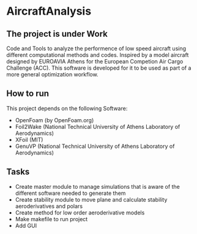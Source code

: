 # AircraftAnalysis
## The project is under Work

Code and Tools to analyze the performence of low speed aircraft using different computational methods and codes. Inspired by a model aircraft designed by EUROAVIA Athens for the European Competion Air Cargo Challenge (ACC). This software is developed for it to be used as part of a more general optimization workflow. 

## How to run
This project depends on the following Software:
- OpenFoam (by OpenFoam.org)
- Foil2Wake (National Technical University of Athens Laboratory of Aerodynamics)
- XFoil (MIT)
- GenuVP (National Technical University of Athens Laboratory of Aerodynamics)

## Tasks
- Create master module to manage simulations that is aware of the different software needed to generate them
- Create stability module to move plane and calculate stability aeroderivatives and polars
- Create method for low order aeroderivative models
- Make makefile to run project
- Add GUI 
